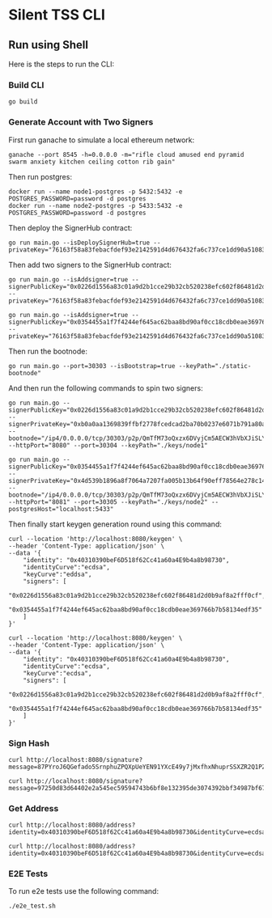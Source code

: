 # Silent TSS CLI

## Run using Shell

Here is the steps to run the CLI:

### Build CLI

```
go build
```

### Generate Account with Two Signers

First run ganache to simulate a local ethereum network:

```
ganache --port 8545 -h=0.0.0.0 -m="rifle cloud amused end pyramid swarm anxiety kitchen ceiling cotton rib gain" 
```

Then run postgres:

```
docker run --name node1-postgres -p 5432:5432 -e POSTGRES_PASSWORD=password -d postgres
docker run --name node2-postgres -p 5433:5432 -e POSTGRES_PASSWORD=password -d postgres
```

Then deploy the SignerHub contract:

```
go run main.go --isDeploySignerHub=true --privateKey="76163f58a83febacfdef93e2142591d4d676432fa6c737ce1dd90a51083c461a"
```

Then add two signers to the SignerHub contract:

```
go run main.go --isAddsigner=true --signerPublicKey="0x0226d1556a83c01a9d2b1cce29b32cb520238efc602f86481d2d0b9af8a2fff0cf" --privateKey="76163f58a83febacfdef93e2142591d4d676432fa6c737ce1dd90a51083c461a"

go run main.go --isAddsigner=true --signerPublicKey="0x0354455a1f7f4244ef645ac62baa8bd90af0cc18cdb0eae369766b7b58134edf35" --privateKey="76163f58a83febacfdef93e2142591d4d676432fa6c737ce1dd90a51083c461a"
```

Then run the bootnode:

```
go run main.go --port=30303 --isBootstrap=true --keyPath="./static-bootnode"
```

And then run the following commands to spin two signers:

```
go run main.go --signerPublicKey="0x0226d1556a83c01a9d2b1cce29b32cb520238efc602f86481d2d0b9af8a2fff0cf" --signerPrivateKey="0xb0a0aa1369839ffbf2778fcedcad2ba70b0237e6071b791a80a6f9e11380ffa2" --bootnode="/ip4/0.0.0.0/tcp/30303/p2p/QmTfM73oQxzx6DVyjCm5AECW3hVbXJiSLYtosNauaX9gJR" --httpPort="8080" --port=30304 --keyPath="./keys/node1"

go run main.go --signerPublicKey="0x0354455a1f7f4244ef645ac62baa8bd90af0cc18cdb0eae369766b7b58134edf35" --signerPrivateKey="0x4d539b1896a8f7064a7207fa005b13b64f90eff78564e278c14b1089d2d5f8de" --bootnode="/ip4/0.0.0.0/tcp/30303/p2p/QmTfM73oQxzx6DVyjCm5AECW3hVbXJiSLYtosNauaX9gJR" --httpPort="8081" --port=30305 --keyPath="./keys/node2" --postgresHost="localhost:5433"
```

Then finally start keygen generation round using this command:

```
curl --location 'http://localhost:8080/keygen' \
--header 'Content-Type: application/json' \
--data '{
    "identity": "0x40310390beF6D518f62Cc41a60a4E9b4a8b98730",
    "identityCurve":"ecdsa",
    "keyCurve":"eddsa",
    "signers": [
        "0x0226d1556a83c01a9d2b1cce29b32cb520238efc602f86481d2d0b9af8a2fff0cf",
        "0x0354455a1f7f4244ef645ac62baa8bd90af0cc18cdb0eae369766b7b58134edf35"
    ]
}'

curl --location 'http://localhost:8080/keygen' \
--header 'Content-Type: application/json' \
--data '{
    "identity": "0x40310390beF6D518f62Cc41a60a4E9b4a8b98730",
    "identityCurve":"ecdsa",
    "keyCurve":"ecdsa",
    "signers": [
        "0x0226d1556a83c01a9d2b1cce29b32cb520238efc602f86481d2d0b9af8a2fff0cf",
        "0x0354455a1f7f4244ef645ac62baa8bd90af0cc18cdb0eae369766b7b58134edf35"
    ]
}'
```

### Sign Hash

```
curl http://localhost:8080/signature?message=87PYroJ6QGefado5SrnphuZPQXpUeYEN91YXcE49y7jMxfhxNhuprSSXZR2Q1PZsznctd9Mji9vCgPTKtWR92tB2LbyAgd4AJoYg9icC2LudSrsJM5EW9iAc6kuji5ogtnzwFRpNorYMPfBAGNuAXS2Jh7Yu3tB4j3E57tBinQHRwYAawuFtwGvtapZLQ2Zak7feQdcrAmm1&identity=0x40310390beF6D518f62Cc41a60a4E9b4a8b98730&identityCurve=ecdsa&keyCurve=eddsa

curl http://localhost:8080/signature?message=97250d83d64402e2a545ec59594743b6bf8e132395de3074392bbf34987bf675&identity=0x40310390beF6D518f62Cc41a60a4E9b4a8b98730&identityCurve=ecdsa&keyCurve=ecdsa
```

### Get Address

```
curl http://localhost:8080/address?identity=0x40310390beF6D518f62Cc41a60a4E9b4a8b98730&identityCurve=ecdsa&keyCurve=eddsa

curl http://localhost:8080/address?identity=0x40310390beF6D518f62Cc41a60a4E9b4a8b98730&identityCurve=ecdsa&keyCurve=ecdsa
```

### E2E Tests

To run e2e tests use the following command:

```
./e2e_test.sh
```